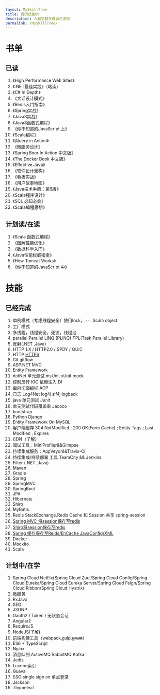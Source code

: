 ```yaml
---
layout: MySkillTree
title: 我的技能树
description: 人越学越觉得自己无知
permalink: /MySkillTree/
---
```


# 书单

## 已读
1.	《High Performance Web Sites》
2.	《.NET最佳实践》（略读）
3.	《C# In Depth》
4.	《大话设计模式》
5.	《Redis入门指南》
8.	《Spring实战》
9.	《Java8实战》
10.	《Java8函数式编程》
11.	《你不知道的JavaScript 上》
12. 《Scala编程》
13. 《jQuery in Action》
14. 《微服务设计》
15. 《Spring Boor In Action 中文版》
16. 《The Docker Book 中文版》
17. 《Effective Java》
18. 《软件设计重构》
19. 《看板实战》
20. 《用户故事地图》
21. 《Java技术手册：第6版》
22. 《Scala程序设计》
23. 《SQL 必知必会》
23. 《Scala编程思想》

## 计划读/在读
1. 《Scala 函数式编程》
1. 《图解性能优化》
1. 《数据科学入门》
4. 《Java性能权威指南》
8. 《How Tomcat Works》
9. 《你不知道的JavaScript 中》

# 技能

## 已经完成

1.	单例模式（考虑线程安全）使用lock，++: Scala object
2.	工厂模式
3.	多线程，线程安全，死锁，线程池
4.  parallel     Parallel LINQ (PLINQ)  TPL(Task Parallel Library) 
5.  反射(.NET ,Java)
6.  HTTP 1.X / HTTP2.0 / SPDY / QUIC
7. HTTP [HTTPS](http://www.cnblogs.com/jfzhu/p/4064035.html)
7.	Git  gitflow
8.  ASP.NET MVC 
9.  Entity Framework
8.  dotNet 单元测试  msUnit  xUnit  mock
9.  控制反转 IOC  依赖注入 DI
10. 面向切面编程 AOP
10. 日志 Log4Net log4j slf4j logback
11. java 单元测试 Junit
12. 单元测试代码覆盖率 Jacoco
11. bootstrap
12. Python Django
13. Entity Framework On MySQL
14. 客户端缓存 304 NotModified ; 200 OK(Form Cache) ; Entity Tags ; Last-Modified ; Expires
15. CDN（了解）
17.	调试工具：MiniProfiler&&Glimpse
18.	持续集成服务：AppVeyor&&Travis-CI
19.	持续集成/持续部署 工具 TeamCity && Jenkins
20. Filter (.NET ,Java)
21. Maven
22. Gradle
21. Spring
22.	SpringMVC
2.  SpringBoot
24. JPA
23. Hibernate
24. Shiro
1.	MyBatis
25. Redis  StackExchange.Redis  Cache 和 Session 共享  spring-session
27. [Spring MVC 将session保存至redis](https://github.com/izhangzhihao/SpringMVCWithJavaConfig)
28. [Shiro将session保存至redis](https://github.com/izhangzhihao/Shiro-Session-Redis)
29. [Spring 缓存保存至Reids/EhCache JavaConfig/XML](https://izhangzhihao.github.io/2016/08/22/Redis-OR-EhCache-作为Spring的缓存/)
30. Docker
31. Mockito
32. Scala

## 计划中/在学

1. Spring Cloud Netflix(Spring Cloud Zuul/Spring Cloud Config/Spring Cloud Eureka/Spring Cloud Eureka Server/Spring Cloud Feign/Spring Cloud Ribbon/Spring Cloud Hystrix)
27. 微服务
3. RxJava
2. SEO
3. JSONP
4. Oauth2 / Token / 无状态会话
23.	Angular2
24.	RequireJS
1.	NodeJS(了解)
26.	前端构建工具（webpack,gulp,~~grunt~~）
1.	ES6 + TypeScript
1.	Nginx
1.	消息队列 ActiveMQ  RabbitMQ Kafka
1.	Jedis
3.	Lucene索引
4.  Guava 
1.	SSO single sign on 单点登录
2.	Jsckson
2.	Thymeleaf









